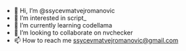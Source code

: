 - 👋 Hi, I’m @ssycevmatvejromanovic
- 👀 I’m interested in script_
- 🌱 I’m currently learning  codellama
- 💞️ I’m looking to collaborate on  nvchecker
- 📫 How to reach me ssycevmatvejromanovic@gmail.com

<!---
ssycevmatvejromanovic/ssycevmatvejromanovic is a ✨ special ✨ repository because its `README.md` (this file) appears on your GitHub profile.
You can click the Preview link to take a look at your changes.
--->

